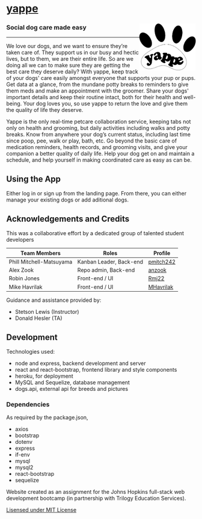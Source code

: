 # [yappe](https://www.google.com "Deployed Application")
<!-- TODO: UPDATE LINK TO DEP,OYED APPLICATION -->
### Social dog care made easy <img src="https://github.com/anzook/yappe-app/blob/readMe/assets/images/yappeLogo1.png" title="yappe logo" align="right" width="150">

---
We love our dogs, and we want to ensure they’re taken care of. They support us in our busy and hectic lives, but to them, we are their entire life. So are we doing all we can to make sure they are getting the best care they deserve daily? With yappe, keep track of your dogs' care easily amongst everyone that supports your pup or pups. Get data at a glance, from the mundane potty breaks to reminders to give them meds and make an appointment with the groomer. Share your dogs' important details and keep their routine intact, both for their health and well-being. Your dog loves you, so use yappe to return the love and give them the quality of life they deserve.

Yappe is the only real-time petcare collaboration service, keeping tabs not only on health and grooming, but daily activities including walks and potty breaks. Know from anywhere your dog’s current status, including last time since poop, pee, walk or play, bath, etc. Go beyond the basic care of medication reminders, health records, and grooming visits, and give your companion a better quality of daily life. Help your dog get on and maintain a schedule, and help yourself in making coordinated care as easy as can be. 

## Using the App
Either log in or sign up from the landing page. From there, you can either manage your existing dogs or add aditional dogs. 

## Acknowledgements and Credits
This was a collaborative effort by a dedicated group of talented student developers

Team Members | Roles | Profile
--- | --- | ---
Phill Mitchell-Matsuyama | Kanban Leader, Back-end | [pmitch242](https://github.com/pmitch242 "Phill's GitHub Profile")
Alex Zook | Repo admin, Back-end | [anzook](https://github.com/anzook "Alex's GitHub Profile")
Robin Jones | Front-end / UI | [Rmj22](https://github.com/Rmj22 "Robin's GitHub Profile")
Mike Havrilak| Front-end / UI | [MHavrilak](https://github.com/MHavrilak "Mike's GitHub Profile")

Guidance and assistance provided by:
* Stetson Lewis (Instructor)
* Donald Hesler (TA)

## Development

Technologies used:
* node and express, backend development and server
* react and react-bootstrap, frontend library and style components
* heroku, for deployment
* MySQL and Sequelize, database management
* dogs.api, external api for breeds and pictures
 
 ### Dependencies
 As required by the package.json,
* axios
* bootstrap
* dotenv
* express
* if-env
* mysql
* mysql2
* react-bootstrap
* sequelize

Website created as an assignment for the Johns Hopkins full-stack web development bootcamp (in partnership with Trilogy Education Services).

[Lisensed under MIT License](./LICENSE)
